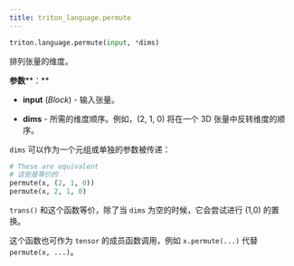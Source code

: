 ```yaml
---
title: triton_language.permute
---
```


```python
triton.language.permute(input, *dims)
```


排列张量的维度。


**参数****：**

* **input** (*Block*) - 输入张量。

* **dims** - 所需的维度顺序。例如，(2, 1, 0) 将在一个 3D 张量中反转维度的顺序。

`dims` 可以作为一个元组或单独的参数被传递：

```python
# These are equivalent
# 这些是等价的
permute(x, (2, 1, 0))
permute(x, 2, 1, 0)
```


`trans()` 和这个函数等价，除了当 `dims` 为空的时候，它会尝试进行 (1,0) 的置换。


这个函数也可作为 `tensor` 的成员函数调用，例如 `x.permute(...)` 代替 `permute(x, ...)`。


